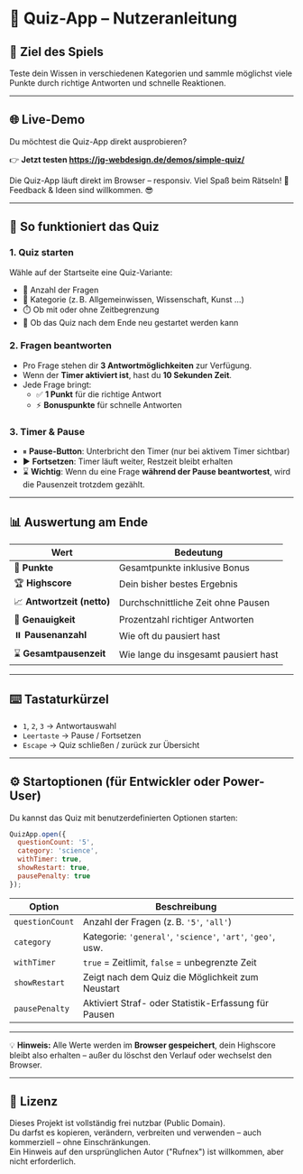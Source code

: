 
# 📘 Quiz-App – Nutzeranleitung

## 🎯 Ziel des Spiels
Teste dein Wissen in verschiedenen Kategorien und sammle möglichst viele Punkte durch richtige Antworten und schnelle Reaktionen.

---

## 🌐 Live-Demo

Du möchtest die Quiz-App direkt ausprobieren?

👉 <strong>Jetzt testen <a href="https://jg-webdesign.de/demos/simple-quiz/" target="_blank">https://jg-webdesign.de/demos/simple-quiz/</a></strong>

Die Quiz-App läuft direkt im Browser – responsiv. Viel Spaß beim Rätseln! 🎉
Feedback & Ideen sind willkommen. 😎

---

## 🧩 So funktioniert das Quiz

### 1. Quiz starten
Wähle auf der Startseite eine Quiz-Variante:
- 🔢 Anzahl der Fragen
- 🧠 Kategorie (z. B. Allgemeinwissen, Wissenschaft, Kunst …)
- ⏱️ Ob mit oder ohne Zeitbegrenzung
- 🔄 Ob das Quiz nach dem Ende neu gestartet werden kann

### 2. Fragen beantworten
- Pro Frage stehen dir **3 Antwortmöglichkeiten** zur Verfügung.
- Wenn der **Timer aktiviert ist**, hast du **10 Sekunden Zeit**.
- Jede Frage bringt:
  - ✅ **1 Punkt** für die richtige Antwort
  - ⚡ **Bonuspunkte** für schnelle Antworten

### 3. Timer & Pause
- ⏸ **Pause-Button**: Unterbricht den Timer (nur bei aktivem Timer sichtbar)
- ▶ **Fortsetzen**: Timer läuft weiter, Restzeit bleibt erhalten
- ⌛ **Wichtig**: Wenn du eine Frage **während der Pause beantwortest**, wird die Pausenzeit trotzdem gezählt.

---

## 📊 Auswertung am Ende

| Wert                          | Bedeutung                                  |
|------------------------------|--------------------------------------------|
| 🧠 **Punkte**                 | Gesamtpunkte inklusive Bonus               |
| 🏆 **Highscore**             | Dein bisher bestes Ergebnis                |
| 📈 **Antwortzeit (netto)**   | Durchschnittliche Zeit ohne Pausen         |
| 🎯 **Genauigkeit**           | Prozentzahl richtiger Antworten            |
| ⏸️ **Pausenanzahl**          | Wie oft du pausiert hast                   |
| ⌛ **Gesamtpausenzeit**       | Wie lange du insgesamt pausiert hast       |

---

## ⌨️ Tastaturkürzel

- `1`, `2`, `3` → Antwortauswahl
- `Leertaste` → Pause / Fortsetzen
- `Escape` → Quiz schließen / zurück zur Übersicht

---

## ⚙️ Startoptionen (für Entwickler oder Power-User)

Du kannst das Quiz mit benutzerdefinierten Optionen starten:

```js
QuizApp.open({
  questionCount: '5',
  category: 'science',
  withTimer: true,
  showRestart: true,
  pausePenalty: true
});
```

| Option         | Beschreibung                                                  |
|----------------|---------------------------------------------------------------|
| `questionCount`| Anzahl der Fragen (z. B. `'5'`, `'all'`)                      |
| `category`     | Kategorie: `'general'`, `'science'`, `'art'`, `'geo'`, usw.   |
| `withTimer`    | `true` = Zeitlimit, `false` = unbegrenzte Zeit               |
| `showRestart`  | Zeigt nach dem Quiz die Möglichkeit zum Neustart             |
| `pausePenalty` | Aktiviert Straf- oder Statistik-Erfassung für Pausen         |

---

💡 **Hinweis:** Alle Werte werden im **Browser gespeichert**, dein Highscore bleibt also erhalten – außer du löschst den Verlauf oder wechselst den Browser.

---

## 📄 Lizenz

Dieses Projekt ist vollständig frei nutzbar (Public Domain).  
Du darfst es kopieren, verändern, verbreiten und verwenden – auch kommerziell – ohne Einschränkungen.  
Ein Hinweis auf den ursprünglichen Autor ("Rufnex") ist willkommen, aber nicht erforderlich.
